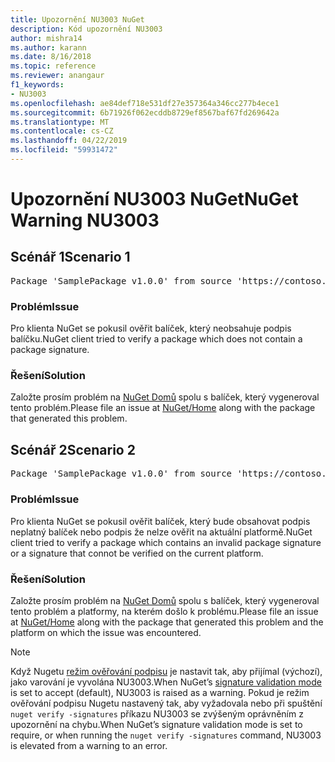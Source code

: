 ```yaml
---
title: Upozornění NU3003 NuGet
description: Kód upozornění NU3003
author: mishra14
ms.author: karann
ms.date: 8/16/2018
ms.topic: reference
ms.reviewer: anangaur
f1_keywords:
- NU3003
ms.openlocfilehash: ae84def718e531df27e357364a346cc277b4ece1
ms.sourcegitcommit: 6b71926f062ecddb8729ef8567baf67fd269642a
ms.translationtype: MT
ms.contentlocale: cs-CZ
ms.lasthandoff: 04/22/2019
ms.locfileid: "59931472"
---
```

# <a name="nuget-warning-nu3003"></a><span data-ttu-id="efbdc-103">Upozornění NU3003 NuGet</span><span class="sxs-lookup"><span data-stu-id="efbdc-103">NuGet Warning NU3003</span></span>

## <a name="scenario-1"></a><span data-ttu-id="efbdc-104">Scénář 1</span><span class="sxs-lookup"><span data-stu-id="efbdc-104">Scenario 1</span></span>

<pre>Package 'SamplePackage v1.0.0' from source 'https://contoso.com/index.json': The package is not signed. Unable to verify signature from an unsigned package.</pre>

### <a name="issue"></a><span data-ttu-id="efbdc-105">Problém</span><span class="sxs-lookup"><span data-stu-id="efbdc-105">Issue</span></span>

<span data-ttu-id="efbdc-106">Pro klienta NuGet se pokusil ověřit balíček, který neobsahuje podpis balíčku.</span><span class="sxs-lookup"><span data-stu-id="efbdc-106">NuGet client tried to verify a package which does not contain a package signature.</span></span>


### <a name="solution"></a><span data-ttu-id="efbdc-107">Řešení</span><span class="sxs-lookup"><span data-stu-id="efbdc-107">Solution</span></span>

<span data-ttu-id="efbdc-108">Založte prosím problém na [NuGet Domů](https://github.com/NuGet/Home/issues) spolu s balíček, který vygeneroval tento problém.</span><span class="sxs-lookup"><span data-stu-id="efbdc-108">Please file an issue at [NuGet/Home](https://github.com/NuGet/Home/issues) along with the package that generated this problem.</span></span>



## <a name="scenario-2"></a><span data-ttu-id="efbdc-109">Scénář 2</span><span class="sxs-lookup"><span data-stu-id="efbdc-109">Scenario 2</span></span>

<pre>Package 'SamplePackage v1.0.0' from source 'https://contoso.com/index.json': The package signature is invalid or cannot be verified on this platform.</pre>

### <a name="issue"></a><span data-ttu-id="efbdc-110">Problém</span><span class="sxs-lookup"><span data-stu-id="efbdc-110">Issue</span></span>

<span data-ttu-id="efbdc-111">Pro klienta NuGet se pokusil ověřit balíček, který bude obsahovat podpis neplatný balíček nebo podpis že nelze ověřit na aktuální platformě.</span><span class="sxs-lookup"><span data-stu-id="efbdc-111">NuGet client tried to verify a package which contains an invalid package signature or a signature that connot be verified on the current platform.</span></span>


### <a name="solution"></a><span data-ttu-id="efbdc-112">Řešení</span><span class="sxs-lookup"><span data-stu-id="efbdc-112">Solution</span></span>

<span data-ttu-id="efbdc-113">Založte prosím problém na [NuGet Domů](https://github.com/NuGet/Home/issues) spolu s balíček, který vygeneroval tento problém a platformy, na kterém došlo k problému.</span><span class="sxs-lookup"><span data-stu-id="efbdc-113">Please file an issue at [NuGet/Home](https://github.com/NuGet/Home/issues) along with the package that generated this problem and the platform on which the issue was encountered.</span></span>

> [!Note]
> <span data-ttu-id="efbdc-114">Když Nugetu [režim ověřování podpisu](https://docs.microsoft.com/en-us/nuget/consume-packages/installing-signed-packages#configure-package-signature-requirements) je nastavit tak, aby přijímal (výchozí), jako varování je vyvolána NU3003.</span><span class="sxs-lookup"><span data-stu-id="efbdc-114">When NuGet’s [signature validation mode](https://docs.microsoft.com/en-us/nuget/consume-packages/installing-signed-packages#configure-package-signature-requirements) is set to accept (default), NU3003 is raised as a warning.</span></span> <span data-ttu-id="efbdc-115">Pokud je režim ověřování podpisu Nugetu nastavený tak, aby vyžadovala nebo při spuštění `nuget verify -signatures` příkazu NU3003 se zvýšeným oprávněním z upozornění na chybu.</span><span class="sxs-lookup"><span data-stu-id="efbdc-115">When NuGet’s signature validation mode is set to require, or when running the `nuget verify -signatures` command, NU3003 is elevated from a warning to an error.</span></span> 

